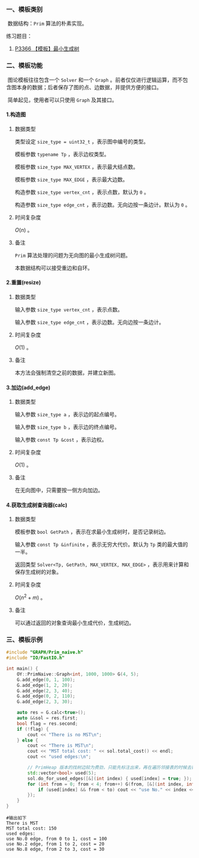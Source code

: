 ### 一、模板类别

​	数据结构：`Prim` 算法的朴素实现。

  练习题目：

1. [P3366 【模板】最小生成树](https://www.luogu.com.cn/problem/P3366)


### 二、模板功能

​	图论模板往往包含一个 `Solver` 和一个 `Graph` 。前者仅仅进行逻辑运算，而不包含图本身的数据；后者保存了图的点、边数据，并提供方便的接口。

​	简单起见，使用者可以只使用 `Graph` 及其接口。

#### 1.构造图

1. 数据类型

   类型设定 `size_type = uint32_t` ，表示图中编号的类型。

   模板参数 `typename Tp` ，表示边权类型。

   模板参数 `size_type MAX_VERTEX` ，表示最大结点数。

   模板参数 `size_type MAX_EDGE` ，表示最大边数。

   构造参数 `size_type vertex_cnt` ，表示点数，默认为 `0` 。

   构造参数 `size_type edge_cnt` ，表示边数。无向边按一条边计。默认为 `0` 。

2. 时间复杂度

   $O(n)$ 。

3. 备注

   `Prim` 算法处理的问题为无向图的最小生成树问题。

   本数据结构可以接受重边和自环。
   

#### 2.重置(resize)

1. 数据类型

   输入参数 `size_type vertex_cnt` ，表示点数。

   输入参数 `size_type edge_cnt` ，表示边数。无向边按一条边计。

2. 时间复杂度

   $O(1)$ 。

3. 备注

   本方法会强制清空之前的数据，并建立新图。

#### 3.加边(add_edge)

1. 数据类型

   输入参数 `size_type a`​ ，表示边的起点编号。

   输入参数 `size_type b` ，表示边的终点编号。

   输入参数 `const Tp &cost` ，表示边权。

2. 时间复杂度

   $O(1)$ 。

3. 备注

   在无向图中，只需要按一侧方向加边。

#### 4.获取生成树查询器(calc)

1. 数据类型

   模板参数 `bool GetPath` ，表示在求最小生成树时，是否记录树边。

   输入参数 `const Tp &infinite` ，表示无穷大代价。默认为 `Tp` 类的最大值的一半。

   返回类型 `Solver<Tp, GetPath, MAX_VERTEX, MAX_EDGE>` ，表示用来计算和保存生成树的对象。

2. 时间复杂度

   $O(n^2+m)$ 。

3. 备注

   可以通过返回的对象查询最小生成代价，生成树边。

### 三、模板示例

```c++
#include "GRAPH/Prim_naive.h"
#include "IO/FastIO.h"

int main() {
    OY::PrimNaive::Graph<int, 1000, 1000> G(4, 5);
    G.add_edge(0, 1, 100);
    G.add_edge(1, 2, 20);
    G.add_edge(2, 3, 40);
    G.add_edge(0, 2, 110);
    G.add_edge(2, 3, 30);

    auto res = G.calc<true>();
    auto &&sol = res.first;
    bool flag = res.second;
    if (!flag) {
        cout << "There is no MST\n";
    } else {
        cout << "There is MST\n";
        cout << "MST total cost: " << sol.total_cost() << endl;
        cout << "used edges:\n";

        // PrimHeap 版本的找树边较为费劲，只能先标注出来，再在遍历邻接表的时候去输出
        std::vector<bool> used(5);
        sol.do_for_used_edges([&](int index) { used[index] = true; });
        for (int from = 0; from < 4; from++) G(from, [&](int index, int to, int cost) {
            if (used[index] && from < to) cout << "use No." << index << " edge, from " << from << " to " << to << ", cost = " << cost << endl;
        });
    }
}
```

```
#输出如下
There is MST
MST total cost: 150
used edges:
use No.0 edge, from 0 to 1, cost = 100
use No.2 edge, from 1 to 2, cost = 20
use No.8 edge, from 2 to 3, cost = 30

```

